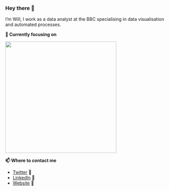 ### Hey there 👋

I’m Will, I work as a data analyst at the BBC specialising in data visualisation and automated processes.

<strong>🔭 Currently focusing on</strong>

<a href="https://github.com/wjsutton/arthurian_legend"> <img src="https://github-readme-stats.vercel.app/api/pin/?username=wjsutton&repo=arthurian_legend" width=350> </a> <!--a href="https://github.com/wjsutton/wjsutton.github.io"> <img src="https://github-readme-stats.vercel.app/api/pin/?username=wjsutton&repo=wjsutton.github.io" width=350> </a-->


<strong>📫 Where to contact me</strong>

- [Twitter][Twitter] :speech_balloon:
- [LinkedIn][LinkedIn] :necktie:
- [Website][Website] :link:


<!--
Quick Link 
-->

[Twitter]:https://twitter.com/WJSutton12
[LinkedIn]:https://www.linkedin.com/in/will-sutton-14711627/
[GitHub]:https://github.com/wjsutton
[Website]:https://wjsutton.github.io/

<!--
**wjsutton/wjsutton** is a ✨ _special_ ✨ repository because its `README.md` (this file) appears on your GitHub profile.

Here are some ideas to get you started:

- 🔭 I’m currently working on ...
- 🌱 I’m currently learning ...
- 👯 I’m looking to collaborate on ...
- 🤔 I’m looking for help with ...
- 💬 Ask me about ...
- 📫 How to reach me: ...
- 😄 Pronouns: ...
- ⚡ Fun fact: ...
-->
